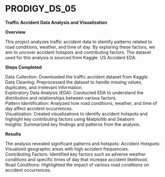 # PRODIGY_DS_05

**Traffic Accident Data Analysis and Visualization**

**Overview**

This project analyzes traffic accident data to identify patterns related to road conditions, weather, and time of day. By exploring these factors, we aim to uncover accident hotspots and contributing factors. The dataset used for this analysis is sourced from Kaggle: US Accident EDA.

**Steps Completed**

Data Collection: Downloaded the traffic accident dataset from Kaggle.<br>
Data Cleaning: Preprocessed the dataset to handle missing values, duplicates, and irrelevant information.<br>
Exploratory Data Analysis (EDA): Conducted EDA to understand the distribution and relationships between various factors.<br>
Pattern Identification: Analyzed how road conditions, weather, and time of day affect accident occurrences.<br>
Visualization: Created visualizations to identify accident hotspots and highlight key contributing factors using Matplotlib and Seaborn<br>
Insights: Summarized key findings and patterns from the analysis.<br>

**Results**

The analysis revealed significant patterns and hotspots:
Accident Hotspots: Visualized geographic areas with high accident frequencies.<br>
Contributing Factors: Identified key factors such as adverse weather conditions and specific times of day that increase accident likelihood.<br>
Road Conditions: Highlighted the impact of various road conditions on accident occurrences.<br>

 
